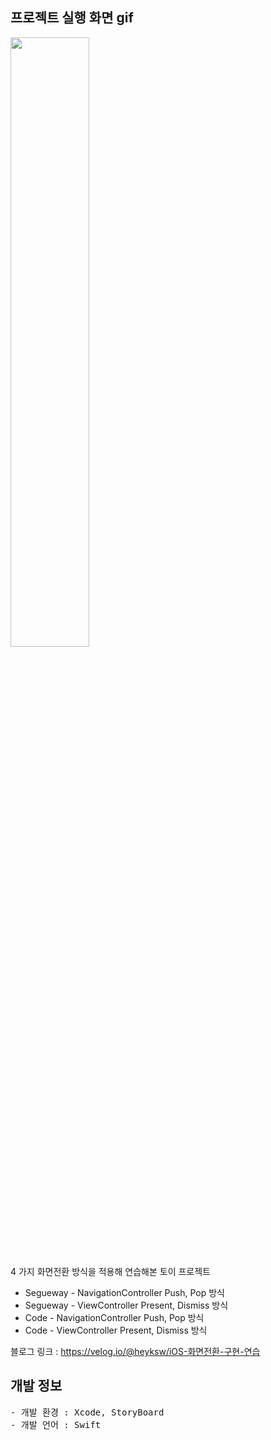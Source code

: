 ## 프로젝트 실행 화면 gif

<img src="https://user-images.githubusercontent.com/61315014/142718380-88ed6ece-277c-49a5-baad-6ac6075c13f4.gif" width="50%">

4 가지 화면전환 방식을 적용해 연습해본 토이 프로젝트

- Segueway - NavigationController Push, Pop 방식
- Segueway - ViewController Present, Dismiss 방식
- Code - NavigationController Push, Pop 방식
- Code - ViewController Present, Dismiss 방식

블로그 링크 : https://velog.io/@heyksw/iOS-화면전환-구현-연습

## 개발 정보
<pre>
- 개발 환경 : Xcode, StoryBoard
- 개발 언어 : Swift
</pre>
